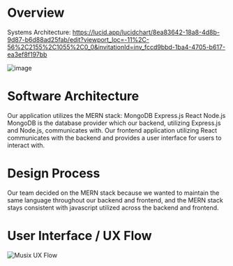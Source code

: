 # Overview
Systems Architecture: https://lucid.app/lucidchart/8ea83642-18a8-4d8b-9d87-b6d88ad25fab/edit?viewport_loc=-11%2C-56%2C2155%2C1055%2C0_0&invitationId=inv_fccd9bbd-1ba4-4705-b617-ea3ef8f197bb

![image](https://user-images.githubusercontent.com/40685456/141449143-e83accd8-7d5a-47f5-91a3-0288bb9dca8c.png)

# Software Architecture
Our application utilizes the MERN stack:
MongoDB
Express.js
React
Node.js
MongoDB is the database provider which our backend, utilizing Express.js and Node.js, communicates with. Our frontend application utilizing React communicates with the backend and provides a user interface for users to interact with.

# Design Process
Our team decided on the MERN stack because we wanted to maintain the same language throughout our backend and frontend, and the MERN stack stays consistent with javascript utilized across the backend and frontend. 

# User Interface / UX Flow
![Musix UX Flow](https://user-images.githubusercontent.com/40685456/143955606-4851c678-bc29-44e9-9e2e-44c670f609b8.png)
